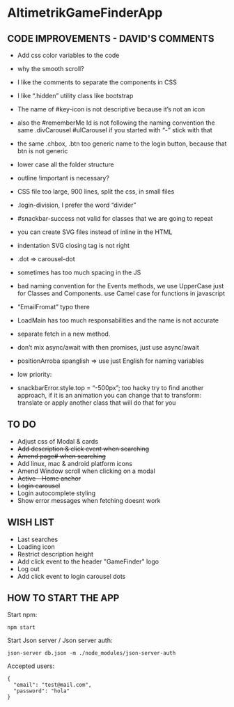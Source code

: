 # **AltimetrikGameFinderApp**



## CODE IMPROVEMENTS - DAVID'S COMMENTS
- Add css color variables to the code
- why the smooth scroll?
- I like the comments to separate the components in CSS
- I like “.hidden” utility class like bootstrap
- The name of #key-icon is not descriptive because it’s not an icon
- also the #rememberMe Id is not following the naming convention the same .divCarousel #ulCarousel if you started with “-” stick with that
- the same .chbox, .btn too generic name to the login button, because that btn is not generic
- lower case all the folder structure
- outline !important is necessary?
- CSS file too large, 900 lines, split the css, in small files
- .login-division, I prefer the word “divider”
 
- #snackbar-success not valid for classes that we are going to repeat
- you can create SVG files instead of inline in the HTML
- indentation SVG closing tag is not right
- .dot => carousel-dot
- sometimes has too much spacing in the JS
- bad naming convention for the Events methods, we use UpperCase just for Classes and Components. use Camel case for functions in javascript
- “EmailFromat” typo there
- LoadMain has too much responsabilities and the name is not accurate
- separate fetch in a new method.
- don’t mix async/await with then promises, just use async/await
- positionArroba spanglish => use just English for naming variables
- low priority:
- snackbarError.style.top = “-500px”;
too hacky try to find another approach, if it is an animation you can change that to transform: translate or apply another class that will do that for you

## TO DO

- Adjust css of Modal & cards
- ~~Add description & click event when searching~~
- ~~Amend page# when searching~~
- Add linux, mac & android platform icons
- Amend Window scroll when clicking on a modal
- ~~Active - Home anchor~~
- ~~Login carousel~~
- Login autocomplete styling
- Show error messages when fetching doesnt work

## WISH LIST

- Last searches
- Loading icon
- Restrict description height
- Add click event to the header "GameFinder" logo
- Log out
- Add click event to login carousel dots



## HOW TO START THE APP

Start npm:

```
npm start
```

Start Json server / Json server auth:

```
json-server db.json -m ./node_modules/json-server-auth
```

Accepted users:

```
{
  "email": "test@mail.com",
  "password": "hola"
}
```

